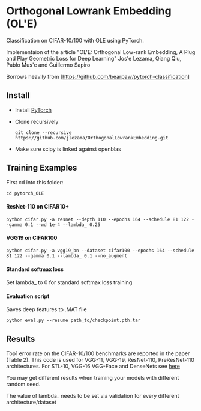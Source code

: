 # Orthogonal Lowrank Embedding (OL\'E)
Classification on CIFAR-10/100 with OLE using PyTorch.

Implementaion of the article
"OL\'E: Orthogonal Low-rank Embedding, A Plug and Play Geometric Loss for Deep Learning"
Jos\'e Lezama, Qiang Qiu, Pablo Mus\'e and Guillermo Sapiro

Borrows heavily from [https://github.com/bearpaw/pytorch-classification]

## Install
* Install [PyTorch](http://pytorch.org/)
* Clone recursively
  ```
  git clone --recursive https://github.com/jlezama/OrthogonalLowrankEmbedding.git
  ```

* Make sure scipy is linked against openblas 

## Training Examples
First cd into this folder:
```
cd pytorch_OLE
```


#### ResNet-110 on CIFAR10+
```
python cifar.py -a resnet --depth 110 --epochs 164 --schedule 81 122 --gamma 0.1 --wd 1e-4 --lambda_ 0.25
```

#### VGG19 on CIFAR100
```
python cifar.py -a vgg19_bn --dataset cifar100 --epochs 164 --schedule 81 122 --gamma 0.1 --lambda_ 0.1 --no_augment
```

#### Standard softmax loss
Set lambda_ to 0 for standard softmax loss training

#### Evaluation script
Saves deep features to .MAT file

```
python eval.py --resume path_to/checkpoint.pth.tar
```


## Results
Top1 error rate on the CIFAR-10/100 benchmarks are reported in the
paper (Table 2).
This code is used for VGG-11, VGG-19, ResNet-110, PreResNet-110 architectures.
For STL-10,  VGG-16 VGG-Face and DenseNets see [here](../)

You may get different results when training your models with different
random seed.

The value of lambda_ needs to be set via validation for every
different architecture/dataset